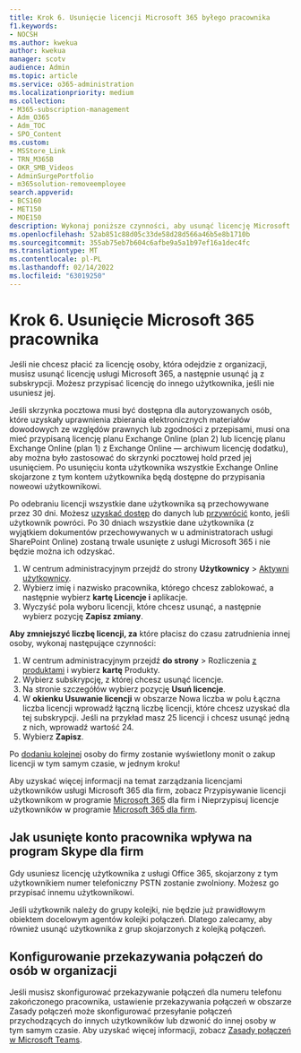 ```yaml
---
title: Krok 6. Usunięcie licencji Microsoft 365 byłego pracownika
f1.keywords:
- NOCSH
ms.author: kwekua
author: kwekua
manager: scotv
audience: Admin
ms.topic: article
ms.service: o365-administration
ms.localizationpriority: medium
ms.collection:
- M365-subscription-management
- Adm_O365
- Adm_TOC
- SPO_Content
ms.custom:
- MSStore_Link
- TRN_M365B
- OKR_SMB_Videos
- AdminSurgePortfolio
- m365solution-removeemployee
search.appverid:
- BCS160
- MET150
- MOE150
description: Wykonaj poniższe czynności, aby usunąć licencję Microsoft 365 od byłego pracownika.
ms.openlocfilehash: 52ab851c88d05c33de58d28d566a46b5e8b1710b
ms.sourcegitcommit: 355ab75eb7b604c6afbe9a5a1b97ef16a1dec4fc
ms.translationtype: MT
ms.contentlocale: pl-PL
ms.lasthandoff: 02/14/2022
ms.locfileid: "63019250"
---
```

# <a name="step-6---remove-the-microsoft-365-license-from-a-former-employee"></a>Krok 6. Usunięcie Microsoft 365 pracownika

Jeśli nie chcesz płacić za licencję osoby, która odejdzie z organizacji, musisz usunąć licencję usługi Microsoft 365, a następnie usunąć ją z subskrypcji. Możesz przypisać licencję do innego użytkownika, jeśli nie usuniesz jej.

Jeśli skrzynka pocztowa musi być dostępna dla autoryzowanych osób, które uzyskały uprawnienia zbierania elektronicznych materiałów dowodowych ze względów prawnych lub zgodności z przepisami, musi ona mieć przypisaną licencję planu Exchange Online (plan 2) lub licencję planu Exchange Online (plan 1) z Exchange Online — archiwum  licencję dodatku), aby można było zastosować do skrzynki pocztowej hold przed jej usunięciem. Po usunięciu konta użytkownika wszystkie Exchange Online skojarzone z tym kontem użytkownika będą dostępne do przypisania noweowi użytkownikowi.
  
Po odebraniu licencji wszystkie dane użytkownika są przechowywane przez 30 dni. Możesz [uzyskać dostęp](get-access-to-and-back-up-a-former-user-s-data.md) do danych lub [przywrócić](restore-user.md) konto, jeśli użytkownik powróci. Po 30 dniach wszystkie dane użytkownika (z wyjątkiem dokumentów przechowywanych w u administratorach usługi SharePoint Online) zostaną trwale usunięte z usługi Microsoft 365 i nie będzie można ich odzyskać.

1. W centrum administracyjnym przejdź do strony **Użytkownicy** \> <a href="https://go.microsoft.com/fwlink/p/?linkid=834822" target="_blank">Aktywni użytkownicy</a>.
2. Wybierz imię i nazwisko pracownika, którego chcesz zablokować, a następnie wybierz **kartę Licencje i** aplikacje.
3. Wyczyść pola wyboru licencji, które chcesz usunąć, a następnie wybierz pozycję **Zapisz zmiany**.

**Aby zmniejszyć liczbę licencji, za** które płacisz do czasu zatrudnienia innej osoby, wykonaj następujące czynności:

1. W centrum administracyjnym przejdź **do strony** \> Rozliczenia <a href="https://go.microsoft.com/fwlink/p/?linkid=842054" target="_blank">z produktami</a> i wybierz **kartę** Produkty.
2. Wybierz subskrypcję, z której chcesz usunąć licencje.
3. Na stronie szczegółów wybierz pozycję **Usuń licencje**.
4. W **okienku Usuwanie licencji** w obszarze Nowa liczba w polu Łączna liczba  licencji wprowadź łączną liczbę licencji, które chcesz uzyskać dla tej subskrypcji. Jeśli na przykład masz 25 licencji i chcesz usunąć jedną z nich, wprowadź wartość 24.
5. Wybierz **Zapisz**.

Po [dodaniu kolejnej](add-users.md) osoby do firmy zostanie wyświetlony monit o zakup licencji w tym samym czasie, w jednym kroku!

Aby uzyskać więcej informacji na temat zarządzania licencjami użytkowników usługi Microsoft 365 dla firm, zobacz Przypisywanie licencji użytkownikom w programie [Microsoft 365](../manage/assign-licenses-to-users.md) dla firm i Nieprzypisuj licencje użytkowników w programie [Microsoft 365 dla firm](../manage/remove-licenses-from-users.md).
  
## <a name="how-the-deleted-employee-account-affects-skype-for-business"></a>Jak usunięte konto pracownika wpływa na program Skype dla firm

Gdy usuniesz licencję użytkownika z usługi Office 365, skojarzony z tym użytkownikiem numer telefoniczny PSTN zostanie zwolniony. Możesz go przypisać innemu użytkownikowi.
  
Jeśli użytkownik należy do grupy kolejki, nie będzie już prawidłowym obiektem docelowym agentów kolejki połączeń. Dlatego zalecamy, aby również usunąć użytkownika z grup skojarzonych z kolejką połączeń.

## <a name="set-up-call-forwarding-to-people-in-your-organization"></a>Konfigurowanie przekazywania połączeń do osób w organizacji

Jeśli musisz skonfigurować przekazywanie połączeń dla numeru telefonu zakończonego pracownika, ustawienie przekazywania połączeń w obszarze Zasady połączeń może skonfigurować przesyłanie połączeń przychodzących do innych użytkowników lub dzwonić do innej osoby w tym samym czasie. Aby uzyskać więcej informacji, zobacz [Zasady połączeń w Microsoft Teams](/microsoftteams/teams-calling-policy).
